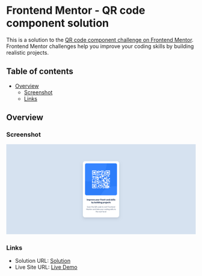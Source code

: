 # Frontend Mentor - QR code component solution

This is a solution to the [QR code component challenge on Frontend Mentor](https://www.frontendmentor.io/challenges/qr-code-component-iux_sIO_H). Frontend Mentor challenges help you improve your coding skills by building realistic projects.

## Table of contents

- [Overview](#overview)
  - [Screenshot](#screenshot)
  - [Links](#links)

## Overview

### Screenshot

![](./images/screenshot.png)

### Links

- Solution URL: [Solution](https://www.frontendmentor.io/solutions/qr-code-component---responsive-card-with-flexbox-and-modern-css-bCmylAigYU)
- Live Site URL: [Live Demo](https://comforting-unicorn-25a90d.netlify.app/)
